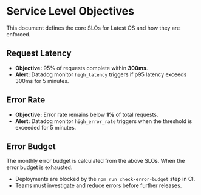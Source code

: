 # Service Level Objectives

This document defines the core SLOs for Latest OS and how they are enforced.

## Request Latency

- **Objective:** 95% of requests complete within **300ms**.
- **Alert:** Datadog monitor `high_latency` triggers if p95 latency exceeds 300ms for 5 minutes.

## Error Rate

- **Objective:** Error rate remains below **1%** of total requests.
- **Alert:** Datadog monitor `high_error_rate` triggers when the threshold is exceeded for 5 minutes.

## Error Budget

The monthly error budget is calculated from the above SLOs. When the error budget is exhausted:

- Deployments are blocked by the `npm run check-error-budget` step in CI.
- Teams must investigate and reduce errors before further releases.
